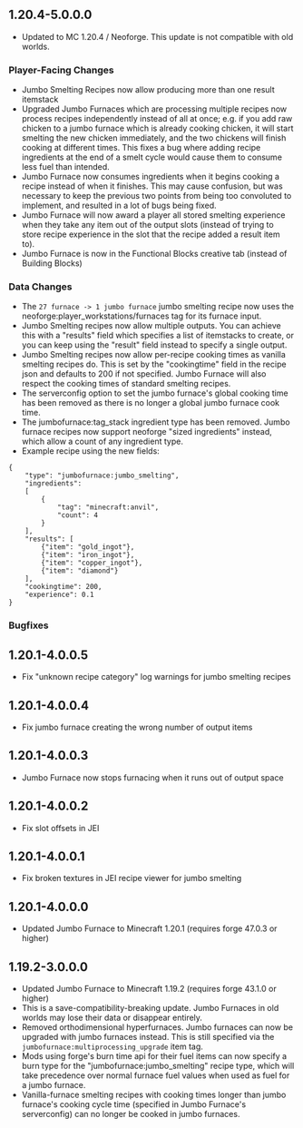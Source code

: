 ## 1.20.4-5.0.0.0
* Updated to MC 1.20.4 / Neoforge. This update is not compatible with old worlds.

### Player-Facing Changes
* Jumbo Smelting Recipes now allow producing more than one result itemstack
* Upgraded Jumbo Furnaces which are processing multiple recipes now process recipes independently instead of all at once; e.g. if you add raw chicken to a jumbo furnace which is already cooking chicken, it will start smelting the new chicken immediately, and the two chickens will finish cooking at different times. This fixes a bug where adding recipe ingredients at the end of a smelt cycle would cause them to consume less fuel than intended.
* Jumbo Furnace now consumes ingredients when it begins cooking a recipe instead of when it finishes. This may cause confusion, but was necessary to keep the previous two points from being too convoluted to implement, and resulted in a lot of bugs being fixed.
* Jumbo Furnace will now award a player all stored smelting experience when they take any item out of the output slots (instead of trying to store recipe experience in the slot that the recipe added a result item to).
* Jumbo Furnace is now in the Functional Blocks creative tab (instead of Building Blocks)

### Data Changes
* The `27 furnace -> 1 jumbo furnace` jumbo smelting recipe now uses the neoforge:player_workstations/furnaces tag for its furnace input.
* Jumbo Smelting recipes now allow multiple outputs. You can achieve this with a "results" field which specifies a list of itemstacks to create, or you can keep using the "result" field instead to specify a single output.
* Jumbo Smelting recipes now allow per-recipe cooking times as vanilla smelting recipes do. This is set by the "cookingtime" field in the recipe json and defaults to 200 if not specified. Jumbo Furnace will also respect the cooking times of standard smelting recipes.
* The serverconfig option to set the jumbo furnace's global cooking time has been removed as there is no longer a global jumbo furnace cook time.
* The jumbofurnace:tag_stack ingredient type has been removed. Jumbo furnace recipes now support neoforge "sized ingredients" instead, which allow a count of any ingredient type.
* Example recipe using the new fields:
```
{
	"type": "jumbofurnace:jumbo_smelting",
	"ingredients":
	[
		{
			"tag": "minecraft:anvil",
			"count": 4
		}
	],
	"results": [
		{"item": "gold_ingot"},
		{"item": "iron_ingot"},
		{"item": "copper_ingot"},
		{"item": "diamond"}
	],
	"cookingtime": 200,
	"experience": 0.1
}
```

### Bugfixes

## 1.20.1-4.0.0.5
* Fix "unknown recipe category" log warnings for jumbo smelting recipes

## 1.20.1-4.0.0.4
* Fix jumbo furnace creating the wrong number of output items

## 1.20.1-4.0.0.3
* Jumbo Furnace now stops furnacing when it runs out of output space

## 1.20.1-4.0.0.2
* Fix slot offsets in JEI

## 1.20.1-4.0.0.1
* Fix broken textures in JEI recipe viewer for jumbo smelting

## 1.20.1-4.0.0.0
* Updated Jumbo Furnace to Minecraft 1.20.1 (requires forge 47.0.3 or higher)

## 1.19.2-3.0.0.0
* Updated Jumbo Furnace to Minecraft 1.19.2 (requires forge 43.1.0 or higher)
* This is a save-compatibility-breaking update. Jumbo Furnaces in old worlds may lose their data or disappear entirely.
* Removed orthodimensional hyperfurnaces. Jumbo furnaces can now be upgraded with jumbo furnaces instead. This is still specified via the `jumbofurnace:multiprocessing_upgrade` item tag.
* Mods using forge's burn time api for their fuel items can now specify a burn type for the "jumbofurnace:jumbo_smelting" recipe type, which will take precedence over normal furnace fuel values when used as fuel for a jumbo furnace.
* Vanilla-furnace smelting recipes with cooking times longer than jumbo furnace's cooking cycle time (specified in Jumbo Furnace's serverconfig) can no longer be cooked in jumbo furnaces.
 